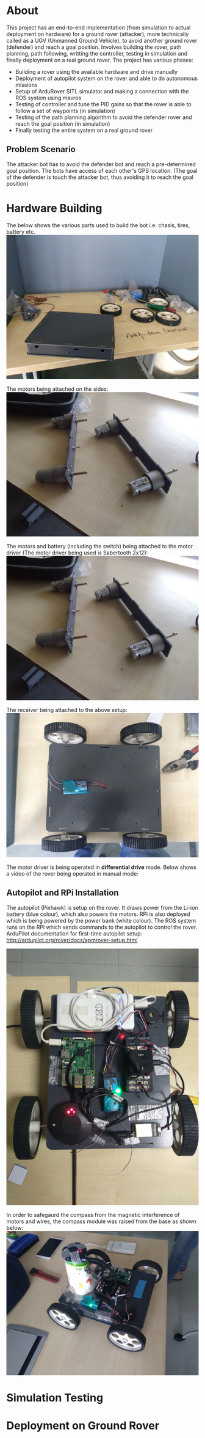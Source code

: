 # About
This project has an end-to-end implementation (from simulation to actual deployment on hardware) for a ground rover (attacker), more technically called as a UGV (Unmanned Ground Vehicle), to avoid another ground rover (defender) and reach a goal position. Involves building the rover, path planning, path following, writting the controller, testing in simulation and finally deployment on a real ground rover.
The project has various phases:
* Building a rover using the available hardware and drive manually
* Deployment of autopilot system on the rover and able to do autonomous missions
* Setup of ArduRover SITL simulator and making a connection with the ROS system using mavros
* Testing of controller and tune the PID gains so that the rover is able to follow a set of waypoints (in simulation)
* Testing of the path planning algorithm to avoid the defender rover and reach the goal position (in simulation)
* Finally testing the entire system on a real ground rover

## Problem Scenario
The attacker bot has to avoid the defender bot and reach a pre-determined goal position. The bots have access of each other's GPS location. (The goal of the defender is touch the attacker bot, thus avoiding it to reach the goal position)

# Hardware Building
The below shows the various parts used to build the bot i.e. chasis, tires, battery etc.
![alt text](https://github.com/adityajain07/Attacker-Rover_Hardware_Software/blob/master/Photos/IMG_20180227_113330963.jpg) <br/>


The motors being attached on the sides:
![alt text](https://github.com/adityajain07/Attacker-Rover_Hardware_Software/blob/master/Photos/IMG_20180227_141142109.jpg) <br/>


The motors and battery (including the switch) being attached to the motor driver (The motor driver being used is Sabertooth 2x12):
![alt text](https://github.com/adityajain07/Attacker-Rover_Hardware_Software/blob/master/Photos/IMG_20180227_141142109.jpg) <br/>

The receiver being attached to the above setup:
![alt text](https://github.com/adityajain07/Attacker-Rover_Hardware_Software/blob/master/Photos/IMG_20180313_091128471.jpg) <br/>

The motor driver is being operated in **differential drive** mode. Below shows a video of the rover being operated in manual mode:

## Autopilot and RPi Installation
The autopilot (Pixhawk) is setup on the rover. It draws power from the Li-ion battery (blue colour), which also powers the motors. RPi is also deployed which is being powered by the power bank (white colour). The ROS system runs on the RPi which sends commands to the autopilot to control the rover. ArduPilot documentation for first-time autopilot setup: http://ardupilot.org/rover/docs/apmrover-setup.html <br/>

![alt text](https://github.com/adityajain07/Attacker-Rover_Hardware_Software/blob/master/Photos/IMG_20180418_195946615.jpg) <br/>

In order to safegaurd the compass from the magnetic interference of motors and wires, the compass module was raised from the base as shown below:
![alt text](https://github.com/adityajain07/Attacker-Rover_Hardware_Software/blob/master/Photos/IMG_20180429_154743374.jpg) <br/>

 
# Simulation Testing


# Deployment on Ground Rover
